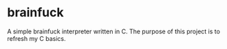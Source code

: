 # brainfuck
A simple brainfuck interpreter written in C. The purpose of this project is to refresh my C basics.
